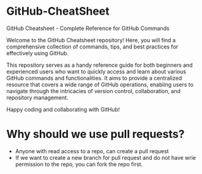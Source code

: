 # GitHub-CheatSheet
 GitHub Cheatsheet - Complete Reference for GitHub Commands
 
Welcome to the GitHub Cheatsheet repository! Here, you will find a comprehensive collection of commands, tips, and best practices for effectively using GitHub.

This repository serves as a handy reference guide for both beginners and experienced users who want to quickly access and learn about various GitHub commands and functionalities. It aims to provide a centralized resource that covers a wide range of GitHub operations, enabling users to navigate through the intricacies of version control, collaboration, and repository management.

Happy coding and collaborating with GitHub!

# Why should we use pull requests?
- Anyone with read access to a repo, can create a pull request
- If we want to create a new branch for pull request and do not have wrie permission to the repo,
  you can fork the repo first.

